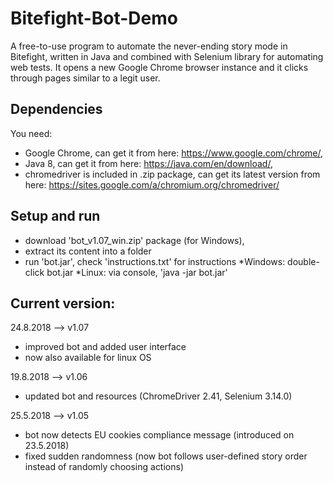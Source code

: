 # Bitefight-Bot-Demo
A free-to-use program to automate the never-ending story mode in Bitefight, written in Java and combined with Selenium library for automating web tests.
It opens a new Google Chrome browser instance and it clicks through pages similar to a legit user.

## Dependencies
You need:
- Google Chrome, can get it from here: https://www.google.com/chrome/,
- Java 8, can get it from here: https://java.com/en/download/,
- chromedriver is included in .zip package, can get its latest version from here: https://sites.google.com/a/chromium.org/chromedriver/

## Setup and run 
- download 'bot_v1.07_win.zip' package (for Windows), 
- extract its content into a folder
- run 'bot.jar', check 'instructions.txt' for instructions
  *Windows: double-click bot.jar
  *Linux: via console, 'java -jar bot.jar'


## Current version:
24.8.2018 --> v1.07
* improved bot and added user interface
* now also available for linux OS

19.8.2018 --> v1.06
* updated bot and resources (ChromeDriver 2.41, Selenium 3.14.0)

25.5.2018 --> v1.05
* bot now detects EU cookies compliance message (introduced on 23.5.2018)
* fixed sudden randomness (now bot follows user-defined story order instead of randomly choosing actions)
